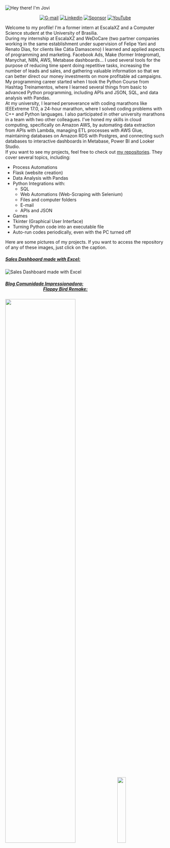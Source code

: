 ![Hey there! I'm Jovi](https://github.com/user-attachments/assets/ddc6db85-6276-4bcf-9602-f546a9ce73a0)
<div align="center">
  
  [![G-mail](https://img.shields.io/badge/Gmail-D14836?style=for-the-badge&logo=gmail&logoColor=white)](mailto:joviprata07@gmail.com)
  [![Linkedin](https://img.shields.io/badge/LinkedIn-0077B5?style=for-the-badge&logo=linkedin&logoColor=white)](https://www.linkedin.com/in/jovi-prata-750013245/)
  [![Sponsor](https://img.shields.io/badge/sponsor-30363D?style=for-the-badge&logo=GitHub-Sponsors&logoColor=#white)](https://github.com/sponsors/joviprata)
  [![YouTube](https://img.shields.io/badge/YouTube-FF0000?style=for-the-badge&logo=youtube&logoColor=white)](https://www.youtube.com/@joviprata)
  
</div>

Welcome to my profile! I'm a former intern at EscalaXZ and a Computer Science student at the University of Brasilia.<br/>
During my internship at EscalaXZ and WeDoCare (two partner companies working in the same establishment under supervision of Felipe Yani and Renato Dias, for clients like Cátia Damasceno) I learned and applied aspects of programming and marketing. Facebook Ads, Make (former Integromat), Manychat, N8N, AWS, Metabase dashboards... I used several tools for the purpose of reducing time spent doing repetitive tasks, increasing the number of leads and sales, and gathering valuable information so that we can better direct our money investments on more profitable ad campaigns.<br/>
My programming career started when I took the Python Course from Hashtag Treinamentos, where I learned several things from basic to advanced Python programming, including APIs and JSON, SQL, and data analysis with Pandas.<br/>
At my university, I learned perseverance with coding marathons like IEEExtreme 17.0, a 24-hour marathon, where I solved coding problems with C++ and Python languages. I also participated in other university marathons in a team with two other colleagues.
I've honed my skills in cloud computing, specifically on Amazon AWS, by automating data extraction from APIs with Lambda, managing ETL processes with AWS Glue, maintaining databases on Amazon RDS with Postgres, and connecting such databases to interactive dashboards in Metabase, Power BI and Looker Studio.<br/>
If you want to see my projects, feel free to check out [my repositories](https://github.com/joviprata?tab=repositories). They cover several topics, including:<br/>
- Process Automations
- Flask (website creation)
- Data Analysis with Pandas
- Python Integrations with:
  - SQL
  - Web Automations (Web-Scraping with Selenium)
  - Files and computer folders
  - E-mail
  - APIs and JSON
- Games
- Tkinter (Graphical User Interface)
- Turning Python code into an executable file
- Auto-run codes periodically, even with the PC turned off

Here are some pictures of my projects. If you want to access the repository of any of these images, just click on the caption.
##### [Sales Dashboard made with Excel:](https://github.com/joviprata/dashboard-de-vendas.git)
![Sales Dashboard made with Excel](https://user-images.githubusercontent.com/115483518/197239609-48f6a219-3b50-4578-bcbb-a4b691f9db7f.png)

##### [Blog Comunidade Impressionadora:](https://github.com/joviprata/site-comunidade-impressionadora.git) &nbsp; &nbsp; &nbsp; &nbsp; &nbsp; &nbsp; &nbsp; &nbsp; &nbsp; &nbsp; &nbsp; &nbsp; &nbsp; &nbsp; &nbsp; &nbsp; &nbsp; &nbsp; &nbsp; &nbsp; &nbsp; &nbsp; &nbsp; &nbsp; &nbsp; &nbsp; &nbsp; &nbsp; &nbsp; &nbsp; &nbsp; &nbsp; &nbsp; &nbsp; &nbsp; &nbsp; &nbsp; &nbsp; &nbsp; &nbsp; &nbsp; &nbsp; &nbsp; &nbsp; &nbsp; &nbsp; &nbsp; &nbsp; &nbsp; &nbsp; &nbsp; &nbsp; &nbsp; &nbsp; &nbsp; &nbsp; [Flappy Bird Remake:](https://github.com/joviprata/remake-do-flappy-bird.git)
<img src="https://user-images.githubusercontent.com/115483518/197409770-e6808f45-1ea3-4498-96cf-36dff15b7bba.png" width=66.2% height=66.2%> &nbsp; &nbsp; <img src="https://user-images.githubusercontent.com/115483518/197087163-0b9b3f07-138c-4724-983c-ccb498299649.png" width=23% height=23%>
<!--
## Stargazers

[![Stargazers repo roster for @joviprata/joviprata](https://reporoster.com/stars/joviprata/N8N-whatsapp-to-postgres)](https://github.com/joviprata/N8N-whatsapp-to-postgres/stargazers)
-->
<!--
**joviprata/joviprata** is a ✨ _special_ ✨ repository because its `README.md` (this file) appears on your GitHub profile.

Here are some ideas to get you started:

- 🔭 I’m currently working on ...
- 🌱 I’m currently learning ...
- 👯 I’m looking to collaborate on ...
- 🤔 I’m looking for help with ...
- 💬 Ask me about ...
- 📫 How to reach me: ...
- 😄 Pronouns: ...
- ⚡ Fun fact: ...
-->
